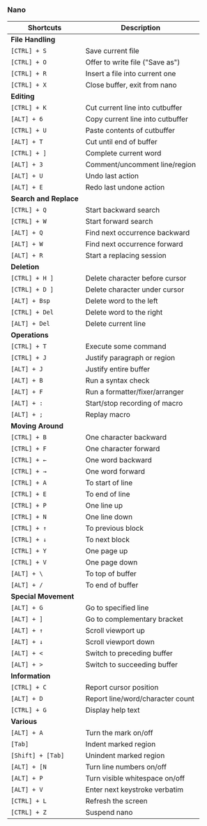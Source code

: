 ### Nano
| **Shortcuts** | **Description** |
| --------------|-------------------|
| **File Handling** |
| `[CTRL] + S` | Save current file |
| `[CTRL] + O` | Offer to write file ("Save as") |
| `[CTRL] + R` | Insert a file into current one |
| `[CTRL] + X` | Close buffer, exit from nano |  
| **Editing** |
| `[CTRL] + K` | Cut current line into cutbuffer |
| `[ALT] + 6` | Copy current line into cutbuffer |
| `[CTRL] + U` | Paste contents of cutbuffer |
| `[ALT] + T` | Cut until end of buffer | 
| `[CTRL] + ]` | Complete current word |
| `[ALT] + 3` | Comment/uncomment line/region |
| `[ALT] + U` | Undo last action |
| `[ALT] + E` | Redo last undone action |
| **Search and Replace** |
| `[CTRL] + Q` | Start backward search |
| `[CTRL] + W` | Start forward search |
| `[ALT] + Q` |	Find next occurrence backward |
| `[ALT] + W` |	Find next occurrence forward |
| `[ALT] + R` |	Start a replacing session |
| **Deletion** |
| `[CTRL] + H ]` | Delete character before cursor |
| `[CTRL] + D ]` | Delete character under cursor |
| `[ALT] + Bsp`	| Delete word to the left |
| `[CTRL] + Del` | Delete word to the right |
| `[ALT] + Del`	| Delete current line |
| **Operations** |
| `[CTRL] + T` | Execute some command |
| `[CTRL] + J` | Justify paragraph or region |
| `[ALT] + J` | Justify entire buffer |
| `[ALT] + B` | Run a syntax check |
| `[ALT] + F` | Run a formatter/fixer/arranger |
| `[ALT] + :` | Start/stop recording of macro |
| `[ALT] + ;` | Replay macro |
| **Moving Around** |
| `[CTRL] + B` | One character backward |
| `[CTRL] + F` | One character forward |
| `[CTRL] + ←` | One word backward |
| `[CTRL] + →` | One word forward |
| `[CTRL] + A` | To start of line |
| `[CTRL] + E` | To end of line |
| `[CTRL] + P` | One line up |
| `[CTRL] + N` | One line down |
| `[CTRL] + ↑` | To previous block |
| `[CTRL] + ↓` | To next block |
| `[CTRL] + Y` | One page up |
| `[CTRL] + V` | One page down |
| `[ALT] + \` |	To top of buffer |
| `[ALT] + /` |	To end of buffer |
| **Special Movement** |
| `[ALT] + G` | Go to specified line |
| `[ALT] + ]` | Go to complementary bracket |
| `[ALT] + ↑` | Scroll viewport up |
| `[ALT] + ↓` | Scroll viewport down |
| `[ALT] + <` | Switch to preceding buffer |
| `[ALT] + >` | Switch to succeeding buffer |
| **Information** |
| `[CTRL] + C ` | Report cursor position |
| `[ALT] + D ` | Report line/word/character count |
| `[CTRL] + G ` | Display help text |
| **Various** |
| `[ALT] + A` |	Turn the mark on/off |
| `[Tab]` | Indent marked region |
| `[Shift] + [Tab]`| Unindent marked region |
| `[ALT] + [N` | Turn line numbers on/off |
| `[ALT] + P` |	Turn visible whitespace on/off |
| `[ALT] + V` |	Enter next keystroke verbatim |
| `[CTRL] + L` | Refresh the screen |
| `[CTRL] + Z` | Suspend nano |